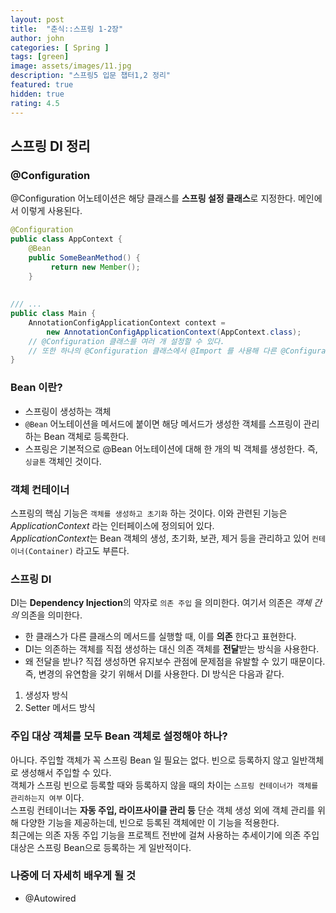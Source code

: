 ```yaml
---
layout: post
title:  "춘식::스프링 1-2장"
author: john
categories: [ Spring ]
tags: [green]
image: assets/images/11.jpg
description: "스프링5 입문 챕터1,2 정리"
featured: true
hidden: true
rating: 4.5
---
```


## 스프링 DI 정리

### @Configuration

@Configuration 어노테이션은 해당 클래스를 **스프링 설정 클래스**로 지정한다. 메인에서 이렇게 사용된다.

```java
@Configuration
public class AppContext {
    @Bean
    public SomeBeanMethod() {
         return new Member();
    }
    
    
/// ...
public class Main {
    AnnotationConfigApplicationContext context =
        new AnnotationConfigApplicationContext(AppContext.class);
    // @Configuration 클래스를 여러 개 설정할 수 있다.
    // 또한 하나의 @Configuration 클래스에서 @Import 를 사용해 다른 @Configuration 클래스를 같이 사용할 수 있다.
}
```
### Bean 이란?
- 스프링이 생성하는 객체
- `@Bean` 어노테이션을 메서드에 붙이면 해당 메서드가 생성한 객체를 스프링이 관리하는 Bean 객체로 등록한다.
- 스프링은 기본적으로 @Bean 어노테이션에 대해 한 개의 빅 객체를 생성한다. 즉, `싱글톤` 객체인 것이다.
### 객체 컨테이너
스프링의 핵심 기능은 `객체를 생성하고 초기화` 하는 것이다. 이와 관련된 기능은 *ApplicationContext* 라는 인터페이스에 정의되어 있다. <br>
*ApplicationContext*는 Bean 객체의 생성, 초기화, 보관, 제거 등을 관리하고 있어 `컨테이너(Container)` 라고도 부른다.
### 스프링 DI
DI는 **Dependency Injection**의 약자로 `의존 주입` 을 의미한다. 여기서 의존은 *객체 간의* 의존을 의미한다.
- 한 클래스가 다른 클래스의 메서드를 실행할 때, 이를 **의존** 한다고 표현한다.
- DI는 의존하는 객체를 직접 생성하는 대신 의존 객체를 **전달**받는 방식을 사용한다.
- 왜 전달을 받나? 직접 생성하면 유지보수 관점에 문제점을 유발할 수 있기 때문이다. 즉, 변경의 유연함을 갖기 위해서 DI를 사용한다.
DI 방식은 다음과 같다.
1. 생성자 방식
2. Setter 메서드 방식
### 주입 대상 객체를 모두 Bean 객체로 설정해야 하나?
아니다. 주입할 객체가 꼭 스프링 Bean 일 필요는 없다. 빈으로 등록하지 않고 일반객체로 생성해서 주입할 수 있다. <br>
객체가 스프링 빈으로 등록할 때와 등록하지 않을 때의 차이는 `스프링 컨테이너가 객체를 관리하는지 여부` 이다. <br>
스프링 컨테이너는 **자동 주입, 라이프사이클 관리 등** 단순 객체 생성 외에 객체 관리를 위해 다양한 기능을 제공하는데, 빈으로 등록된 객체에만 이 기능을 적용한다. <br>
최근에는 의존 자동 주입 기능을 프로젝트 전반에 걸쳐 사용하는 추세이기에 의존 주입 대상은 스프링 Bean으로 등록하는 게 일반적이다.
### 나중에 더 자세히 배우게 될 것
- @Autowired 
